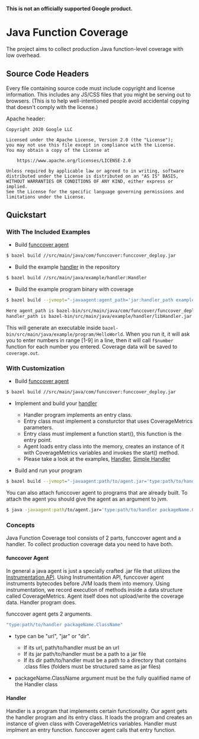 **This is not an officially supported Google product.**

# Java Function Coverage

The project aims to collect production Java function-level coverage with low overhead.

## Source Code Headers

Every file containing source code must include copyright and license
information. This includes any JS/CSS files that you might be serving out to
browsers. (This is to help well-intentioned people avoid accidental copying that
doesn't comply with the license.)

Apache header:

```
Copyright 2020 Google LLC

Licensed under the Apache License, Version 2.0 (the "License");
you may not use this file except in compliance with the License.
You may obtain a copy of the License at

    https://www.apache.org/licenses/LICENSE-2.0

Unless required by applicable law or agreed to in writing, software
distributed under the License is distributed on an "AS IS" BASIS,
WITHOUT WARRANTIES OR CONDITIONS OF ANY KIND, either express or implied.
See the License for the specific language governing permissions and
limitations under the License.
```

## Quickstart


### With The Included Examples

* Build [funccover agent](#funccover-agent)

```bash
$ bazel build //src/main/java/com/funccover:funccover_deploy.jar
```

* Build the example [handler](#handler) in the repository

```bash
$ bazel build //src/main/java/example/handler:Handler
```

* Build the example program binary with coverage

```bash
$ bazel build --jvmopt="-javaagent:agent_path='jar:handler_path example.handler.Handler' "  //src/main/java/example/program:HelloWorld 

Here agent_path is bazel-bin/src/main/java/com/funccover/funccover_deploy.jar, 
handler_path is bazel-bin/src/main/java/example/handler/libHandler.jar
```

This will generate an executable inside ```bazel-bin/src/main/java/example/program/HelloWorld```.
When you run it, it will ask you to enter numbers in range [1-9] in a line, then it will call ```f$number``` function for each number you entered.
Coverage data will be saved to ```coverage.out```.

### With Customization

* Build [funccover agent](#funccover-agent)

```bash
$ bazel build //src/main/java/com/funccover:funccover_deploy.jar
```


* Implement and build your [handler](#handler)
   * Handler program implements an entry class.
   * Entry class must implement a consturctor that uses CoverageMetrics parameters.
   * Entry class must implement a function start(), this function is the entry point.
   * Agent loads entry class into the memory, creates an instance of it with CoverageMetrics variables and invokes the start() method. 
   * Please take a look at the examples, [Handler](../blob/master/src/main/java/example/handler/Handler.java), [Simple Handler](..blob/master/src/main/java/example/handler/SimpleHandler.java)
   
* Build and run your program

```bash
$ bazel build --jvmopt="-javaagent:path/to/agent.jar='type:path/to/handler packageName.ClassName' "  //YourProgram
```

You can also attach funccover agent to programs that are already built. To attach the agent you should give the agent as an argument to jvm.

```bash
$ java -javaagent:path/to/agent.jar='type:path/to/handler packageName.ClassName' -jar YourProgram.jar
```

### Concepts

Java Function Coverage tool consists of 2 parts, funccover agent and a handler. To collect production coverage data you need to have both.

#### funccover Agent

In general a java agent is just a specially crafted .jar file that utilizes the [Instrumentation API](https://docs.oracle.com/javase/7/docs/api/java/lang/instrument/Instrumentation.html "Instrumentation API"). Using Instrumentation API, funccover agent instruments bytecodes before JVM loads them into memory. Using instrumentation, we record execution of methods inside a data structure called CoverageMetrics. Agent itself does not upload/write the coverage data. Handler program does.

funccover agent gets 2 arguments. 

```bash
"type:path/to/handler packageName.ClassName"
```

* type can be "url", "jar" or "dir". 
    * If its url, path/to/handler must be an url
    * If its jar path/to/handler must be a path to a jar file  
    * If its dir path/to/handler must be a path to a directory that contains .class files (folders must be structured same as jar files)
    
* packageName.ClassName argument must be the fully qualified name of the Handler class

#### Handler

Handler is a program that implements certain functionality. Our agent gets the handler program and its entry class. It loads the program and creates an instance of given class with CoverageMetrics variables. Handler must implment an entry function. funccover agent calls that entry function. 
